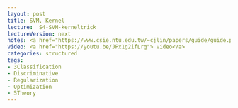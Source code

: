 ```yaml
---
layout: post
title: SVM, Kernel
lecture:  S4-SVM-kerneltrick
lectureVersion: next
notes: <a href="https://www.csie.ntu.edu.tw/~cjlin/papers/guide/guide.pdf"> Practical Guide </a>
video: <a href="https://youtu.be/JPx1g2ifLrg"> video</a> 
categories: structured
tags:
- 3Classification
- Discriminative
- Regularization
- Optimization
- 5Theory
---
```

